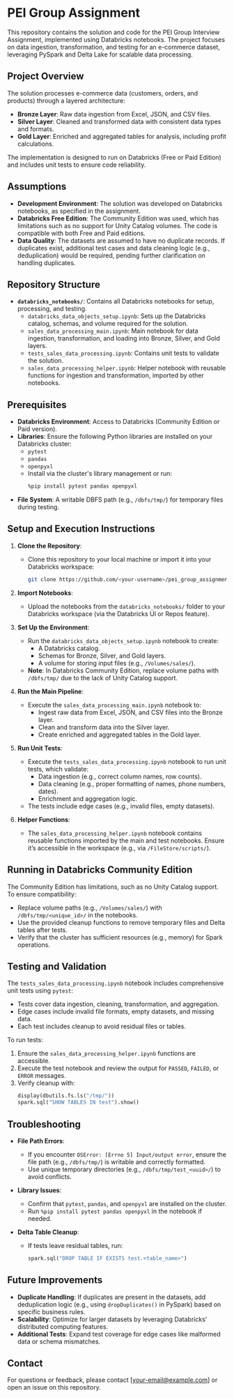 # PEI Group Assignment

This repository contains the solution and code for the PEI Group Interview Assignment, implemented using Databricks notebooks. The project focuses on data ingestion, transformation, and testing for an e-commerce dataset, leveraging PySpark and Delta Lake for scalable data processing.

## Project Overview

The solution processes e-commerce data (customers, orders, and products) through a layered architecture:
- **Bronze Layer**: Raw data ingestion from Excel, JSON, and CSV files.
- **Silver Layer**: Cleaned and transformed data with consistent data types and formats.
- **Gold Layer**: Enriched and aggregated tables for analysis, including profit calculations.

The implementation is designed to run on Databricks (Free or Paid Edition) and includes unit tests to ensure code reliability.

## Assumptions

- **Development Environment**: The solution was developed on Databricks notebooks, as specified in the assignment.
- **Databricks Free Edition**: The Community Edition was used, which has limitations such as no support for Unity Catalog volumes. The code is compatible with both Free and Paid editions.
- **Data Quality**: The datasets are assumed to have no duplicate records. If duplicates exist, additional test cases and data cleaning logic (e.g., deduplication) would be required, pending further clarification on handling duplicates.

## Repository Structure

- **`databricks_notebooks/`**: Contains all Databricks notebooks for setup, processing, and testing.
  - `databricks_data_objects_setup.ipynb`: Sets up the Databricks catalog, schemas, and volume required for the solution.
  - `sales_data_processing_main.ipynb`: Main notebook for data ingestion, transformation, and loading into Bronze, Silver, and Gold layers.
  - `tests_sales_data_processing.ipynb`: Contains unit tests to validate the solution.
  - `sales_data_processing_helper.ipynb`: Helper notebook with reusable functions for ingestion and transformation, imported by other notebooks.

## Prerequisites

- **Databricks Environment**: Access to Databricks (Community Edition or Paid version).
- **Libraries**: Ensure the following Python libraries are installed on your Databricks cluster:
  - `pytest`
  - `pandas`
  - `openpyxl`
  - Install via the cluster's library management or run:
    ```bash
    %pip install pytest pandas openpyxl
    ```
- **File System**: A writable DBFS path (e.g., `/dbfs/tmp/`) for temporary files during testing.

## Setup and Execution Instructions

1. **Clone the Repository**:
   - Clone this repository to your local machine or import it into your Databricks workspace:
     ```bash
     git clone https://github.com/<your-username>/pei_group_assignment.git
     ```

2. **Import Notebooks**:
   - Upload the notebooks from the `databricks_notebooks/` folder to your Databricks workspace (via the Databricks UI or Repos feature).

3. **Set Up the Environment**:
   - Run the `databricks_data_objects_setup.ipynb` notebook to create:
     - A Databricks catalog.
     - Schemas for Bronze, Silver, and Gold layers.
     - A volume for storing input files (e.g., `/Volumes/sales/`).
   - **Note**: In Databricks Community Edition, replace volume paths with `/dbfs/tmp/` due to the lack of Unity Catalog support.

4. **Run the Main Pipeline**:
   - Execute the `sales_data_processing_main.ipynb` notebook to:
     - Ingest raw data from Excel, JSON, and CSV files into the Bronze layer.
     - Clean and transform data into the Silver layer.
     - Create enriched and aggregated tables in the Gold layer.

5. **Run Unit Tests**:
   - Execute the `tests_sales_data_processing.ipynb` notebook to run unit tests, which validate:
     - Data ingestion (e.g., correct column names, row counts).
     - Data cleaning (e.g., proper formatting of names, phone numbers, dates).
     - Enrichment and aggregation logic.
   - The tests include edge cases (e.g., invalid files, empty datasets).

6. **Helper Functions**:
   - The `sales_data_processing_helper.ipynb` notebook contains reusable functions imported by the main and test notebooks. Ensure it’s accessible in the workspace (e.g., via `/FileStore/scripts/`).

## Running in Databricks Community Edition

The Community Edition has limitations, such as no Unity Catalog support. To ensure compatibility:
- Replace volume paths (e.g., `/Volumes/sales/`) with `/dbfs/tmp/<unique_id>/` in the notebooks.
- Use the provided cleanup functions to remove temporary files and Delta tables after tests.
- Verify that the cluster has sufficient resources (e.g., memory) for Spark operations.

## Testing and Validation

The `tests_sales_data_processing.ipynb` notebook includes comprehensive unit tests using `pytest`:
- Tests cover data ingestion, cleaning, transformation, and aggregation.
- Edge cases include invalid file formats, empty datasets, and missing data.
- Each test includes cleanup to avoid residual files or tables.

To run tests:
1. Ensure the `sales_data_processing_helper.ipynb` functions are accessible.
2. Execute the test notebook and review the output for `PASSED`, `FAILED`, or `ERROR` messages.
3. Verify cleanup with:
   ```python
   display(dbutils.fs.ls("/tmp/"))
   spark.sql("SHOW TABLES IN test").show()
   ```

## Troubleshooting

- **File Path Errors**:
  - If you encounter `OSError: [Errno 5] Input/output error`, ensure the file path (e.g., `/dbfs/tmp/`) is writable and correctly formatted.
  - Use unique temporary directories (e.g., `/dbfs/tmp/test_<uuid>/`) to avoid conflicts.

- **Library Issues**:
  - Confirm that `pytest`, `pandas`, and `openpyxl` are installed on the cluster.
  - Run `%pip install pytest pandas openpyxl` in the notebook if needed.

- **Delta Table Cleanup**:
  - If tests leave residual tables, run:
    ```python
    spark.sql("DROP TABLE IF EXISTS test.<table_name>")
    ```

## Future Improvements

- **Duplicate Handling**: If duplicates are present in the datasets, add deduplication logic (e.g., using `dropDuplicates()` in PySpark) based on specific business rules.
- **Scalability**: Optimize for larger datasets by leveraging Databricks’ distributed computing features.
- **Additional Tests**: Expand test coverage for edge cases like malformed data or schema mismatches.

## Contact

For questions or feedback, please contact [your-email@example.com] or open an issue on this repository.